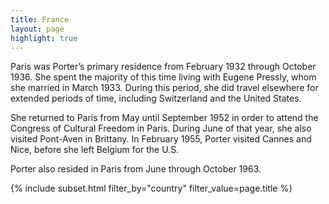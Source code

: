 ```yaml
---
title: France
layout: page
highlight: true
---
```

Paris was Porter’s primary residence from February 1932 through October 1936.  She spent the majority of this time living with Eugene Pressly, whom she married in March 1933.  During this period, she did travel elsewhere for extended periods of time, including Switzerland and the United States.

She returned to Paris from May until September 1952 in order to attend the Congress of Cultural Freedom in Paris.  During June of that year, she also visited Pont-Aven in Brittany.
In February 1955, Porter visited Cannes and Nice, before she left Belgium for the U.S.

Porter also resided in Paris from June through October 1963.

{% include subset.html filter_by="country" filter_value=page.title %}

